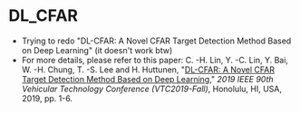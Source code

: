 # DL_CFAR 
- Trying to redo "DL-CFAR: A Novel CFAR Target Detection Method Based on Deep Learning" (it doesn't work btw) 
- For more details, please refer to this paper: C. -H. Lin, Y. -C. Lin, Y. Bai, W. -H. Chung, T. -S. Lee and H. Huttunen, "[DL-CFAR: A Novel CFAR Target Detection Method Based on Deep Learning](https://ieeexplore.ieee.org/document/8891420)," *2019 IEEE 90th Vehicular Technology Conference (VTC2019-Fall)*, Honolulu, HI, USA, 2019, pp. 1-6.

